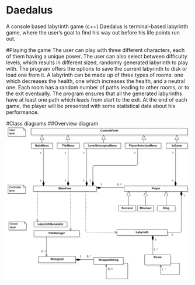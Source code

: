 # Daedalus
A console based labyrinth game (c++)
Daedalus is terminal-based labyrinth game, where the user’s goal to find his way out before his life points run out. 

#Playing the game
The user can play with three different characters, each of them having a unique power. The user can also select between difficulty levels, which results in different sized, randomly generated labyrinth to play with. The program offers the options to save the current labyrinth to disk or load one from it. A labyrinth can be made up of three types of rooms: one which decreases the health, one which increases the health, and a neutral one. Each room has a random number of paths leading to other rooms, or to the exit eventually. The program ensures that all the generated labyrinths have at least one path which leads from start to the exit. At the end of each game, the player will be presented with some statistical data about his performance.

#Class diagrams
##Overview diagram
![Overview class diagram](1_classdiagram-overview.png)
